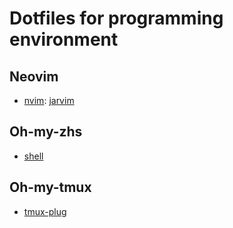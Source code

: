 # Dotfiles for programming environment

## Neovim

- [nvim](./nvim): [jarvim](https://github.com/glepnir/jarvim)

## Oh-my-zhs

- [shell](./shell)

## Oh-my-tmux

- [tmux-plug](./tmux-plug)

